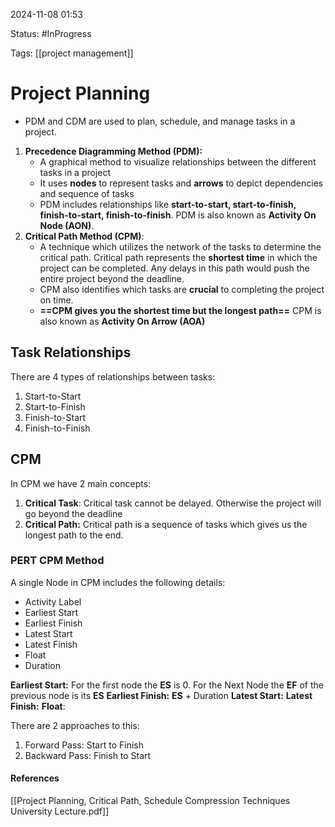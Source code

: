 
2024-11-08 01:53

Status: #InProgress

Tags: [[project management]]

# Project Planning

- PDM and CDM are used to plan, schedule, and manage tasks in a project.

1. **Precedence Diagramming Method (PDM):**
	- A graphical method to visualize relationships between the different tasks in a project
	- It uses **nodes** to represent tasks and **arrows** to depict dependencies and sequence of tasks
	- PDM includes relationships like **start-to-start, start-to-finish, finish-to-start, finish-to-finish**.
PDM is also known as **Activity On Node (AON)**.
2. **Critical Path Method (CPM)**:
	- A technique which utilizes the network of the tasks to determine the critical path. Critical path represents the **shortest time** in which the project can be completed. Any delays in this path would push the entire project beyond the deadline.
	- CPM also identifies which tasks are **crucial** to completing the project on time.
	- **==CPM gives you the shortest time but the longest path==**
CPM is also known as **Activity On Arrow (AOA)** 

## Task Relationships

There are 4 types of relationships between tasks:
1. Start-to-Start
2. Start-to-Finish
3. Finish-to-Start
4. Finish-to-Finish

## CPM

In CPM we have 2 main concepts:
1. **Critical Task**: Critical task cannot be delayed. Otherwise the project will go beyond the deadline
2. **Critical Path:** Critical path is a sequence of tasks which gives us the longest path to the end.
### **PERT CPM Method**

A single Node in CPM includes the following details:
- Activity Label
- Earliest Start 
- Earliest Finish
- Latest Start
- Latest Finish
- Float
- Duration

**Earliest Start:** For the first node the **ES** is 0. For the Next Node the **EF** of the previous node is its **ES**
**Earliest Finish:** **ES** + Duration
**Latest Start:**
**Latest Finish:**
**Float**: 

There are 2 approaches to this:
1. Forward Pass: Start to Finish
2. Backward Pass: Finish to Start



#### References
[[Project Planning, Critical Path, Schedule Compression Techniques University Lecture.pdf]]